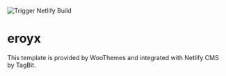 ![Trigger Netlify Build](https://github.com/muhammedashfar7/eroyx/workflows/Trigger%20Netlify%20Build/badge.svg)
# eroyx
This template is provided by WooThemes and integrated with Netlify CMS by TagBit.
